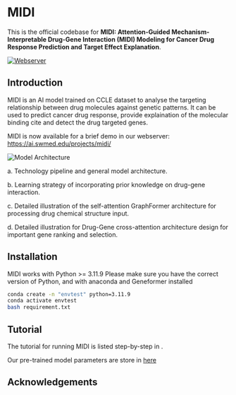 # MIDI
This is the official codebase for **MIDI: Attention-Guided Mechanism-Interpretable Drug-Gene Interaction (MIDI) Modeling for Cancer Drug Response Prediction and Target Effect Explanation**.


[![Webserver](https://img.shields.io/badge/Webserver-blue)](https://ai.swmed.edu/projects/midi/)

## Introduction
MIDI is an AI model trained on CCLE dataset to analyse the targeting relationship between drug molecules against genetic patterns. It can be used to predict cancer drug response, provide explaination of the molecular binding cite and detect the drug targeted genes.

MIDI is now available for a brief demo in our webserver: https://ai.swmed.edu/projects/midi/ 



![Model Architecture](figures/pipeline.png)

a. Technology pipeline and general model architecture. 

b. Learning strategy of incorporating prior knowledge on drug-gene interaction. 

c. Detailed illustration of the self-attention GraphFormer architecture for processing drug chemical structure input. 

d. Detailed illustration for Drug-Gene cross-attention architecture design for important gene ranking and selection.

## Installation

MIDI works with Python >= 3.11.9 Please make sure you have the correct version of Python, and with anaconda and Geneformer installed

```bash
conda create -n "envtest" python=3.11.9
conda activate envtest
bash requirement.txt
```

## Tutorial
The tutorial for running MIDI is listed step-by-step in .

Our pre-trained model parameters are store in [here](Pre_train_model) 


## Acknowledgements
